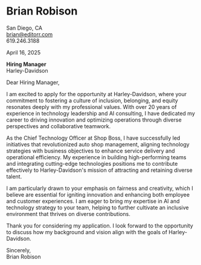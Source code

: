 # Brian Robison  
San Diego, CA  
brian@editorr.com  
619.246.3188  

April 16, 2025  

**Hiring Manager**  
Harley-Davidson  

Dear Hiring Manager,

I am excited to apply for the opportunity at Harley-Davidson, where your commitment to fostering a culture of inclusion, belonging, and equity resonates deeply with my professional values. With over 20 years of experience in technology leadership and AI consulting, I have dedicated my career to driving innovation and optimizing operations through diverse perspectives and collaborative teamwork.

As the Chief Technology Officer at Shop Boss, I have successfully led initiatives that revolutionized auto shop management, aligning technology strategies with business objectives to enhance service delivery and operational efficiency. My experience in building high-performing teams and integrating cutting-edge technologies positions me to contribute effectively to Harley-Davidson's mission of attracting and retaining diverse talent.

I am particularly drawn to your emphasis on fairness and creativity, which I believe are essential for igniting innovation and enhancing both employee and customer experiences. I am eager to bring my expertise in AI and technology strategy to your team, helping to further cultivate an inclusive environment that thrives on diverse contributions.

Thank you for considering my application. I look forward to the opportunity to discuss how my background and vision align with the goals of Harley-Davidson.

Sincerely,  
Brian Robison